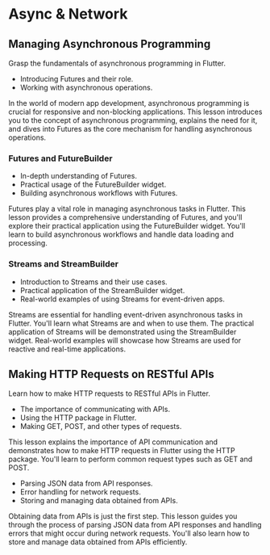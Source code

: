 # Async  & Network

## Managing Asynchronous Programming

Grasp the fundamentals of asynchronous programming in Flutter.

- Introducing Futures and their role.
- Working with asynchronous operations.


In the world of modern app development, asynchronous programming is crucial for responsive and non-blocking applications. This lesson introduces you to the concept of asynchronous programming, explains the need for it, and dives into Futures as the core mechanism for handling asynchronous operations.

### Futures and FutureBuilder

- In-depth understanding of Futures.
- Practical usage of the FutureBuilder widget.
- Building asynchronous workflows with Futures.


Futures play a vital role in managing asynchronous tasks in Flutter. This lesson provides a comprehensive understanding of Futures, and you'll explore their practical application using the FutureBuilder widget. You'll learn to build asynchronous workflows and handle data loading and processing.

### Streams and StreamBuilder

- Introduction to Streams and their use cases.
- Practical application of the StreamBuilder widget.
- Real-world examples of using Streams for event-driven apps.

Streams are essential for handling event-driven asynchronous tasks in Flutter. You'll learn what Streams are and when to use them. The practical application of Streams will be demonstrated using the StreamBuilder widget. Real-world examples will showcase how Streams are used for reactive and real-time applications.

## Making HTTP Requests on RESTful APIs 

Learn how to make HTTP requests to RESTful APIs in Flutter.

- The importance of communicating with APIs.
- Using the HTTP package in Flutter.
- Making GET, POST, and other types of requests.

This lesson explains the importance of API communication and demonstrates how to make HTTP requests in Flutter using the HTTP package. You'll learn to perform common request types such as GET and POST.

- Parsing JSON data from API responses.
- Error handling for network requests.
- Storing and managing data obtained from APIs.

Obtaining data from APIs is just the first step. This lesson guides you through the process of parsing JSON data from API responses and handling errors that might occur during network requests. You'll also learn how to store and manage data obtained from APIs efficiently.

